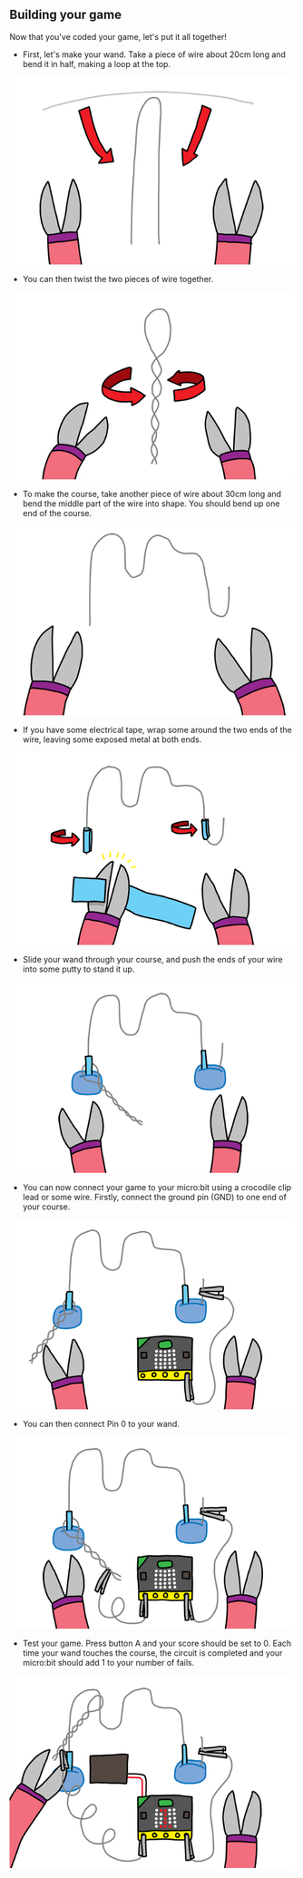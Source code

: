 ## Building your game

Now that you've coded your game, let's put it all together!

+ First, let's make your wand. Take a piece of wire about 20cm long and bend it in half, making a loop at the top.

![ruutukaappaus](images/frustration-wand-bend.png)

+ You can then twist the two pieces of wire together.

![ruutukaappaus](images/frustration-wand-twist.png)

+ To make the course, take another piece of wire about 30cm long and bend the middle part of the wire into shape. You should bend up one end of the course.

![ruutukaappaus](images/frustration-course-bend.png)

+ If you have some electrical tape, wrap some around the two ends of the wire, leaving some exposed metal at both ends.

![ruutukaappaus](images/frustration-course-tape.png)

+ Slide your wand through your course, and push the ends of your wire into some putty to stand it up.

![ruutukaappaus](images/frustration-course-putty.png)

+ You can now connect your game to your micro:bit using a crocodile clip lead or some wire. Firstly, connect the ground pin (GND) to one end of your course.

![ruutukaappaus](images/frustration-gnd-connect.png)

+ You can then connect Pin 0 to your wand.

![ruutukaappaus](images/frustration-pin0-connect.png)

+ Test your game. Press button A and your score should be set to 0. Each time your wand touches the course, the circuit is completed and your micro:bit should add 1 to your number of fails.

![ruutukaappaus](images/frustration-final.png)